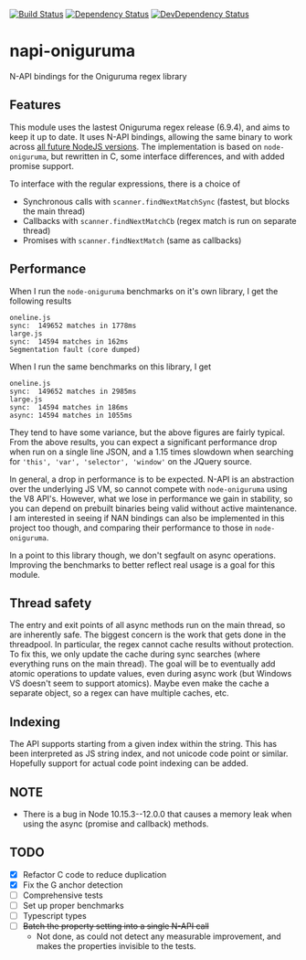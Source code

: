 [![Build Status](https://travis-ci.com/Aerijo/napi-oniguruma.svg?branch=master)](https://travis-ci.com/Aerijo/napi-oniguruma)
[![Dependency Status](https://david-dm.org/Aerijo/napi-oniguruma.svg)](https://david-dm.org/Aerijo/napi-oniguruma)
[![DevDependency Status](https://david-dm.org/Aerijo/napi-oniguruma/dev-status.svg)](https://david-dm.org/Aerijo/napi-oniguruma/?type=dev)

# napi-oniguruma

N-API bindings for the Oniguruma regex library

## Features

This module uses the lastest Oniguruma regex release (6.9.4), and aims to keep it up to date. It uses N-API bindings, allowing the same binary to work across [all future NodeJS versions](https://nodejs.org/en/docs/guides/abi-stability/#n-api). The implementation is based on `node-oniguruma`, but rewritten in C, some interface differences, and with added promise support.

To interface with the regular expressions, there is a choice of
- Synchronous calls with `scanner.findNextMatchSync` (fastest, but blocks the main thread)
- Callbacks with `scanner.findNextMatchCb` (regex match is run on separate thread)
- Promises with `scanner.findNextMatch` (same as callbacks)


## Performance

When I run the `node-oniguruma` benchmarks on it's own library, I get the following results
```
oneline.js
sync:  149652 matches in 1778ms
large.js
sync:  14594 matches in 162ms
Segmentation fault (core dumped)
```

When I run the same benchmarks on this library, I get
```
oneline.js
sync:  149652 matches in 2985ms
large.js
sync:  14594 matches in 186ms
async: 14594 matches in 1055ms
```

They tend to have some variance, but the above figures are fairly typical. From the above results, you can expect a significant performance drop when run on a single line JSON, and a 1.15 times slowdown when searching for `'this', 'var', 'selector', 'window'` on the JQuery source.

In general, a drop in performance is to be expected. N-API is an abstraction over the underlying JS VM, so cannot compete with `node-oniguruma` using the V8 API's. However, what we lose in performance we gain in stability, so you can depend on prebuilt binaries being valid without active maintenance. I am interested in seeing if NAN bindings can also be implemented in this project too though, and comparing their performance to those in `node-oniguruma`.

In a point to this library though, we don't segfault on async operations. Improving the benchmarks to better reflect real usage is a goal for this module.



## Thread safety

The entry and exit points of all async methods run on the main thread, so are inherently safe. The biggest concern is the work that gets done in the threadpool. In particular, the regex cannot cache results without protection. To fix this, we only update the cache during sync searches (where everything runs on the main thread). The goal will be to eventually add atomic operations to update values, even during async work (but Windows VS doesn't seem to support atomics). Maybe even make the cache a separate object, so a regex can have multiple caches, etc.


## Indexing

The API supports starting from a given index within the string. This has been interpreted as JS string index, and not unicode code point or similar. Hopefully support for actual code point indexing can be added.


## NOTE
- There is a bug in Node 10.15.3--12.0.0 that causes a memory leak when using the async (promise and callback) methods.


## TODO
- [X] Refactor C code to reduce duplication
- [X] Fix the G anchor detection
- [ ] Comprehensive tests
- [ ] Set up proper benchmarks
- [ ] Typescript types
- [ ] ~~Batch the property setting into a single N-API call~~
  - Not done, as could not detect any measurable improvement, and makes the properties invisible to the tests.

